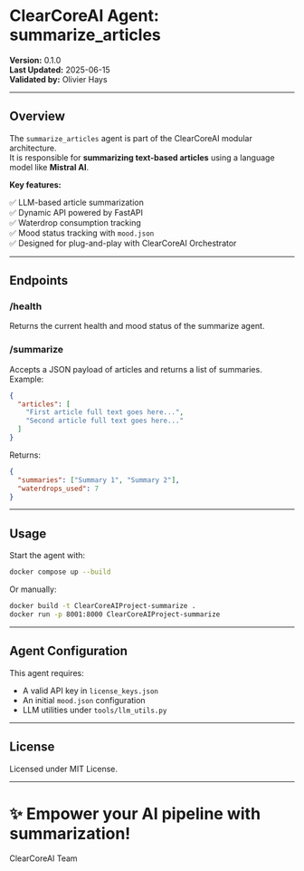 # ClearCoreAI Agent: summarize_articles

**Version:** 0.1.0  
**Last Updated:** 2025-06-15  
**Validated by:** Olivier Hays  

---

## Overview

The `summarize_articles` agent is part of the ClearCoreAI modular architecture.  
It is responsible for **summarizing text-based articles** using a language model like **Mistral AI**.

**Key features:**

✅ LLM-based article summarization  
✅ Dynamic API powered by FastAPI  
✅ Waterdrop consumption tracking  
✅ Mood status tracking with `mood.json`  
✅ Designed for plug-and-play with ClearCoreAI Orchestrator  

---

## Endpoints

### /health

Returns the current health and mood status of the summarize agent.

### /summarize

Accepts a JSON payload of articles and returns a list of summaries.  
Example:

```json
{
  "articles": [
    "First article full text goes here...",
    "Second article full text goes here..."
  ]
}
```

Returns:

```json
{
  "summaries": ["Summary 1", "Summary 2"],
  "waterdrops_used": 7
}
```

---

## Usage

Start the agent with:

```bash
docker compose up --build
```

Or manually:

```bash
docker build -t ClearCoreAIProject-summarize .
docker run -p 8001:8000 ClearCoreAIProject-summarize
```

---

## Agent Configuration

This agent requires:

- A valid API key in `license_keys.json`
- An initial `mood.json` configuration
- LLM utilities under `tools/llm_utils.py`

---

## License

Licensed under MIT License.

---

# ✨ Empower your AI pipeline with summarization!
ClearCoreAI Team
